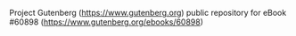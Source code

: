 Project Gutenberg (https://www.gutenberg.org) public repository for eBook #60898 (https://www.gutenberg.org/ebooks/60898)
